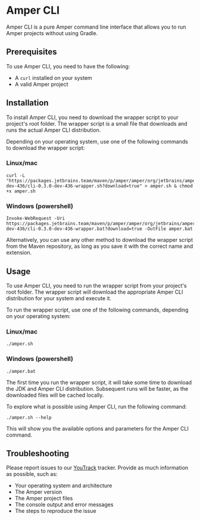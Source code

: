 # Amper CLI

Amper CLI is a pure Amper command line interface that allows you to run Amper projects without using Gradle.

## Prerequisites

To use Amper CLI, you need to have the following:

- A `curl` installed on your system
- A valid Amper project

## Installation

To install Amper CLI, you need to download the wrapper script to your project's root folder. The wrapper script is 
a small file that downloads and runs the actual Amper CLI distribution.

Depending on your operating system, use one of the following commands to download the wrapper script:

### Linux/mac

```
curl -L "https://packages.jetbrains.team/maven/p/amper/amper/org/jetbrains/amper/cli/0.3.0-dev-436/cli-0.3.0-dev-436-wrapper.sh?download=true" > amper.sh & chmod +x amper.sh
```

### Windows (powershell)

```
Invoke-WebRequest -Uri https://packages.jetbrains.team/maven/p/amper/amper/org/jetbrains/amper/cli/0.3.0-dev-436/cli-0.3.0-dev-436-wrapper.bat?download=true -OutFile amper.bat
```

Alternatively, you can use any other method to download the wrapper script from the Maven repository, as long as you 
save it with the correct name and extension.

## Usage

To use Amper CLI, you need to run the wrapper script from your project's root folder. The wrapper script will download
the appropriate Amper CLI distribution for your system and execute it.

To run the wrapper script, use one of the following commands, depending on your operating system:

### Linux/mac

```
./amper.sh
```

### Windows (powershell)

```
./amper.bat
```

The first time you run the wrapper script, it will take some time to download the JDK and Amper CLI distribution. 
Subsequent runs will be faster, as the downloaded files will be cached locally.

To explore what is possible using Amper CLI, run the following command:

```
./amper.sh --help
```

This will show you the available options and parameters for the Amper CLI command.

## Troubleshooting

Please report issues to our [YouTrack](https://youtrack.jetbrains.com/issues/AMPER) tracker. Provide as much information 
as possible, such as:
- Your operating system and architecture
- The Amper version
- The Amper project files
- The console output and error messages
- The steps to reproduce the issue
